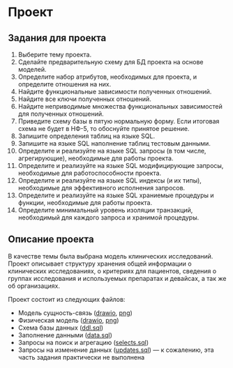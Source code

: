 # Проект

## Задания для проекта

1. Выберите тему проекта.
2. Сделайте предварительную схему для БД проекта на основе моделей.
3. Определите набор атрибутов, необходимых для проекта, и определите отношения на них.
4. Найдите функциональные зависимости полученных отношений.
5. Найдите все ключи полученных отношений.
6. Найдите неприводимые множества функциональных зависимостей для полученных отношений.
7. Приведите схему базы в пятую нормальную форму. Если итоговая схема не будет в НФ-5, то обоснуйте принятое решение.
8. Запишите определения таблиц на языке SQL.
9. Запишите на языке SQL наполнение таблиц тестовым данными.
10. Определите и реализуйте на языке SQL запросы (в том числе, агрегирующие), необходимые для работы проекта.
11. Определите и реализуйте на языке SQL модифицирующие запросы, необходимые для работоспособности проекта.
12. Определите и реализуйте на языке SQL индексы (и их типы), необходимые для эффективного исполнения запросов.
13. Определите и реализуйте на языке SQL храниемые процедуры и функции, необходимые для работы проекта.
14. Определите минимальный уровень изоляции транзакций, необходимый для каждого запроса и хранимой процедуры.

## Описание проекта

В качестве темы была выбрана модель клинических исследований. Проект описывает структуру хранения общей информации о клинических исследованиях, о критериях для пациентов, сведения о группах исследования и используемых препаратах и девайсах, а так же об организациях.

Проект состоит из следующих файлов:
* Модель сущность-связь ([drawio](project/src/model-schema.drawio), [png](project/img/model-schema.png))
* Физическая модель ([drawio](project/src/physical-schema.drawio), [png](project/img/physical-schema.png))
* Схема базы данных ([ddl.sql](project/src/ddl.sql))
* Заполнение данными ([data.sql](project/src/data.sql))
* Запросы на поиск и агрегацию ([selects.sql](project/src/selects.sql))
* Запросы на изменение данных ([updates.sql](project/src/updates.sql)) — к сожалению, эта часть задания практически не выполнена

